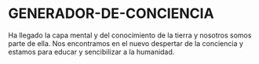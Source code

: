 # GENERADOR-DE-CONCIENCIA
Ha llegado la capa mental y del conocimiento de la tierra y nosotros somos parte de ella.
Nos encontramos en el nuevo despertar de la conciencia y estamos para educar y sencibilizar a la humanidad.
